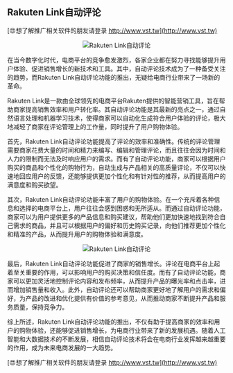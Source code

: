 ## **Rakuten Link自动评论**

[😍想了解推广相关软件的朋友请登录 http://www.vst.tw](http://www.vst.tw)

 <center><img src="https://vst.tw/MP4/tuiguang/png/8.png" alt="Rakuten Link自动评论"></center>

在当今数字化时代，电商平台的竞争愈发激烈，各家企业都在努力寻找能够提升用户体验、促进销售增长的新技术和工具。其中，自动评论技术成为了一种备受关注的趋势，而Rakuten Link自动评论功能的推出，无疑给电商行业带来了一场新的革命。

Rakuten Link是一款由全球领先的电商平台Rakuten提供的智能营销工具，旨在帮助商家提高销售效率和用户转化率。其自动评论功能是其最新的亮点之一，通过自然语言处理和机器学习技术，使得商家可以自动化生成符合用户体验的评论，极大地减轻了商家在评论管理上的工作量，同时提升了用户购物体验。

首先，Rakuten Link自动评论功能提高了评论的效率和准确性。传统的评论管理需要商家花费大量的时间和精力来编写、编辑和管理评论，而且往往会因为时间和人力的限制而无法及时响应用户的需求。而有了自动评论功能，商家可以根据用户购买的商品和个性化的购物行为，自动生成与产品相关的高质量评论，不仅可以快速地回应用户的反馈，还能够提供更加个性化和有针对性的推荐，从而提高用户的满意度和购买欲望。

其次，Rakuten Link自动评论功能丰富了用户的购物体验。在一个充斥着各种信息和选择的电商平台上，用户往往会感到困惑和无所适从。而通过自动评论功能，商家可以为用户提供更多的产品信息和购买建议，帮助他们更加快速地找到符合自己需求的商品，并且可以根据用户的偏好和历史购买记录，向他们推荐更加个性化和精准的产品，从而提升用户的购物体验和满意度。

 <center><img src="https://vst.tw/MP4/tuiguang/png/0.png" alt="Rakuten Link自动评论"></center>

最后，Rakuten Link自动评论功能促进了商家的销售增长。评论在电商平台上起着至关重要的作用，可以影响用户的购买决策和信任度。而有了自动评论功能，商家可以更加灵活地控制评论内容和发布频率，从而提升产品的曝光率和点击率，进而增加销售量和收入。此外，自动评论还可以帮助商家更好地了解用户的需求和偏好，为产品的改进和优化提供有价值的参考意见，从而推动商家不断提升产品和服务质量，保持竞争力。

综上所述，Rakuten Link自动评论功能的推出，不仅有助于提高商家的效率和用户的购物体验，还能够促进销售增长，为电商行业带来了新的发展机遇。随着人工智能和大数据技术的不断发展，相信自动评论技术将会在电商行业发挥越来越重要的作用，成为未来电商发展的一大趋势。

[😍想了解推广相关软件的朋友请登录 http://www.vst.tw](http://www.vst.tw)



